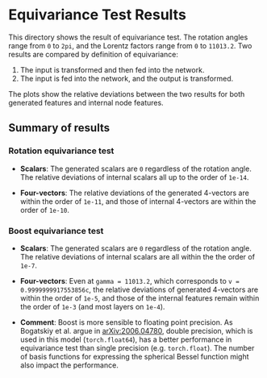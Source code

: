 # Equivariance Test Results
This directory shows the result of equivariance test. The rotation angles range from `0` to `2pi`, and the Lorentz factors range from `0` to `11013.2`. Two results are compared by definition of equivariance:
1. The input is transformed and then fed into the network.
2. The input is fed into the network, and the output is transformed.

The plots show the relative deviations between the two results for both generated features and internal node features.

## Summary of results
### Rotation equivariance test
- **Scalars**: The generated scalars are `0` regardless of the rotation angle. The relative deviations of internal scalars all up to the order of `1e-14`.

- **Four-vectors**: The relative deviations of the generated 4-vectors are within the order of `1e-11`, and those of internal 4-vectors are within the order of `1e-10`.

### Boost equivariance test
- **Scalars**: The generated scalars are `0` regardless of the rotation angle. The relative deviations of internal scalars are all within the the order of `1e-7`.

- **Four-vectors**: Even at `gamma = 11013.2`, which corresponds to `v = 0.9999999917553856c`, the relative deviations of generated 4-vectors are within the order of `1e-5`, and those of the internal features remain within the order of `1e-3` (and most layers on `1e-4`).

- **Comment**: Boost is more sensible to floating point precision. As Bogatskiy et al. argue in [arXiv:2006.04780](https://arxiv.org/abs/2006.04780), double precision, which is used in this model (`torch.float64`), has a better performance in equivariance test than single precision (e.g. `torch.float`). The number of basis functions for expressing the spherical Bessel function might also impact the performance.

